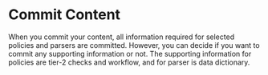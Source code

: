 # Commit Content
When you commit your content, all information required for selected policies and parsers are committed. However, you can decide if you want to commit any supporting information or not. The supporting information for policies are tier-2 checks and workflow, and for parser is data dictionary.


